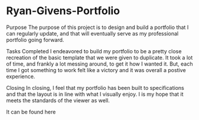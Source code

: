 # Ryan-Givens-Portfolio
Purpose
The purpose of this project is to design and build a portfolio that I can regularly 
update, and that will eventually serve as my professional portfolio going forward.

Tasks Completed
I endeavored to build my portfolio to be a pretty close recreation of the basic
template that we were given to duplicate. It took a lot of time, and frankly a lot 
messing around, to get it how I wanted it. But, each time I got something to work
felt like a victory and it was overall a postive experience.


Closing
In closing, I feel that my portfolio has been built to specifications and that the 
layout is in line with what I visually enjoy. I is my hope that it meets the standards of 
the viewer as well.


It can be found here

<a href="https://rgivens21.github.io./">


<img src="">